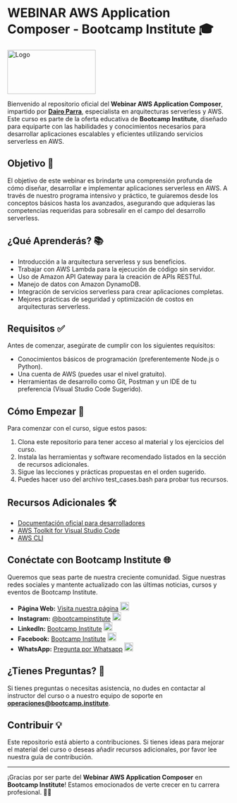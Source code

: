 # WEBINAR AWS Application Composer - Bootcamp Institute 🎓

<!-- markdownlint-disable MD033 -->
<img src="https://bootcamp-institute.com/cdn/shop/files/Bootcamp-Institute_Aprende-Cloud-computing-con-los-expertos.jpg?v=1650398319" alt="Logo" width="200" height="100">

Bienvenido al repositorio oficial del **Webinar AWS Application Composer**, impartido por **[Dairo Parra](https://www.linkedin.com/in/dairo-parra/)**, especialista en arquitecturas serverless y AWS. Este curso es parte de la oferta educativa de **Bootcamp Institute**, diseñado para equiparte con las habilidades y conocimientos necesarios para desarrollar aplicaciones escalables y eficientes utilizando servicios serverless en AWS.

## Objetivo 🎯

El objetivo de este webinar es brindarte una comprensión profunda de cómo diseñar, desarrollar e implementar aplicaciones serverless en AWS. A través de nuestro programa intensivo y práctico, te guiaremos desde los conceptos básicos hasta los avanzados, asegurando que adquieras las competencias requeridas para sobresalir en el campo del desarrollo serverless.

## ¿Qué Aprenderás? 📚

- Introducción a la arquitectura serverless y sus beneficios.
- Trabajar con AWS Lambda para la ejecución de código sin servidor.
- Uso de Amazon API Gateway para la creación de APIs RESTful.
- Manejo de datos con Amazon DynamoDB.
- Integración de servicios serverless para crear aplicaciones completas.
- Mejores prácticas de seguridad y optimización de costos en arquitecturas serverless.

## Requisitos ✅

Antes de comenzar, asegúrate de cumplir con los siguientes requisitos:

- Conocimientos básicos de programación (preferentemente Node.js o Python).
- Una cuenta de AWS (puedes usar el nivel gratuito).
- Herramientas de desarrollo como Git, Postman y un IDE de tu preferencia (Visual Studio Code Sugerido).

## Cómo Empezar 🚀

Para comenzar con el curso, sigue estos pasos:

1. Clona este repositorio para tener acceso al material y los ejercicios del curso.
2. Instala las herramientas y software recomendado listados en la sección de recursos adicionales.
3. Sigue las lecciones y prácticas propuestas en el orden sugerido.
4. Puedes hacer uso del archivo test_cases.bash para probar tus recursos.

## Recursos Adicionales 🛠️

- [Documentación oficial para desarrolladores](https://docs.aws.amazon.com/application-composer/latest/dg/what-is-composer.html)
- [AWS Toolkit for Visual Studio Code](https://marketplace.visualstudio.com/items?itemName=AmazonWebServices.aws-toolkit-vscode)
- [AWS CLI](https://aws.amazon.com/cli/)

## Conéctate con Bootcamp Institute 🌐

Queremos que seas parte de nuestra creciente comunidad. Sigue nuestras redes sociales y mantente actualizado con las últimas noticias, cursos y eventos de Bootcamp Institute.

- **Página Web:** [Visita nuestra página](https://bootcamp-institute.com/) <img src="https://encrypted-tbn0.gstatic.com/images?q=tbn:ANd9GcQVDd5yWRGNNxHId-np7B31fLaWFtbUPkVZ-CJXc8oUJQ&s" alt="Web" width="20" height="20">
- **Instagram:** [@bootcampinstitute](https://www.linkedin.com/company/bootcamp-institute) <img src="https://upload.wikimedia.org/wikipedia/commons/thumb/e/e7/Instagram_logo_2016.svg/2048px-Instagram_logo_2016.svg.png" alt="Instagram" width="20" height="20">
- **LinkedIn:** [Bootcamp Institute](https://www.instagram.com/bootcamp_institute/) <img src="https://upload.wikimedia.org/wikipedia/commons/thumb/8/81/LinkedIn_icon.svg/2048px-LinkedIn_icon.svg.png" alt="LinkedIn" width="20" height="20">
- **Facebook:** [Bootcamp Institute](https://www.facebook.com/bootcampinstituteLATAM/) <img src="https://upload.wikimedia.org/wikipedia/commons/b/b9/2023_Facebook_icon.svg" alt="Facebook" width="20" height="20">
- **WhatsApp:** [Pregunta por Whatsapp](https://api.whatsapp.com/send?phone=525567474611&text=Hola,%20me%20gustar%C3%ADa%20recibir%20m%C3%A1s%20informaci%C3%B3n%20sobre%20su%20oferta%20educativa.) <img src="https://upload.wikimedia.org/wikipedia/commons/thumb/6/6b/WhatsApp.svg/2044px-WhatsApp.svg.png" alt="WhatsApp" width="20" height="20">

## ¿Tienes Preguntas? 🤔

Si tienes preguntas o necesitas asistencia, no dudes en contactar al instructor del curso o a nuestro equipo de soporte en **<operaciones@bootcamp.institute>**.

## Contribuir 💡

Este repositorio está abierto a contribuciones. Si tienes ideas para mejorar el material del curso o deseas añadir recursos adicionales, por favor lee nuestra guía de contribución.

---

¡Gracias por ser parte del **Webinar AWS Application Composer** en **Bootcamp Institute**! Estamos emocionados de verte crecer en tu carrera profesional. 💼🚀
